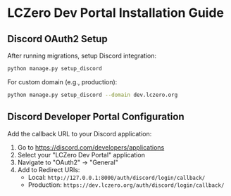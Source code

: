 # LCZero Dev Portal Installation Guide

## Discord OAuth2 Setup

After running migrations, setup Discord integration:

```bash
python manage.py setup_discord
```

For custom domain (e.g., production):
```bash
python manage.py setup_discord --domain dev.lczero.org
```

## Discord Developer Portal Configuration

Add the callback URL to your Discord application:

1. Go to https://discord.com/developers/applications
2. Select your "LCZero Dev Portal" application  
3. Navigate to "OAuth2" → "General"
4. Add to Redirect URIs:
   - Local: `http://127.0.0.1:8000/auth/discord/login/callback/`
   - Production: `https://dev.lczero.org/auth/discord/login/callback/`